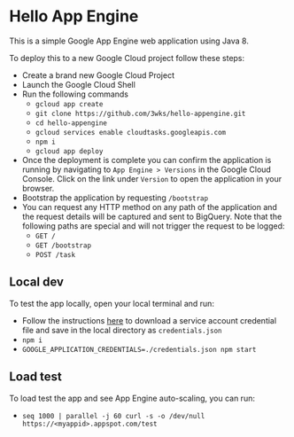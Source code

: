 # Hello App Engine

This is a simple Google App Engine web application using Java 8.

To deploy this to a new Google Cloud project follow these steps:

- Create a brand new Google Cloud Project
- Launch the Google Cloud Shell
- Run the following commands
    - `gcloud app create`
    - `git clone https://github.com/3wks/hello-appengine.git`
    - `cd hello-appengine`
    - `gcloud services enable cloudtasks.googleapis.com`
    - `npm i`
    - `gcloud app deploy`
- Once the deployment is complete you can confirm the application is running by navigating to `App Engine > Versions` in the Google Cloud Console. Click on the link under `Version` to open the application in your browser.
- Bootstrap the application by requesting `/bootstrap`
- You can request any HTTP method on any path of the application and the request details will be captured and sent to BigQuery. Note that the following paths are special and will not trigger the request to be logged:
    - `GET /`
    - `GET /bootstrap`
    - `POST /task`

## Local dev
To test the app locally, open your local terminal and run:
- Follow the instructions [here](https://cloud.google.com/docs/authentication/getting-started) to download a service account credential file and save in the local directory as `credentials.json` 
- `npm i`
- `GOOGLE_APPLICATION_CREDENTIALS=./credentials.json npm start`

## Load test
To load test the app and see App Engine auto-scaling, you can run: 
- `seq 1000 | parallel -j 60 curl -s -o /dev/null https://<myappid>.appspot.com/test`